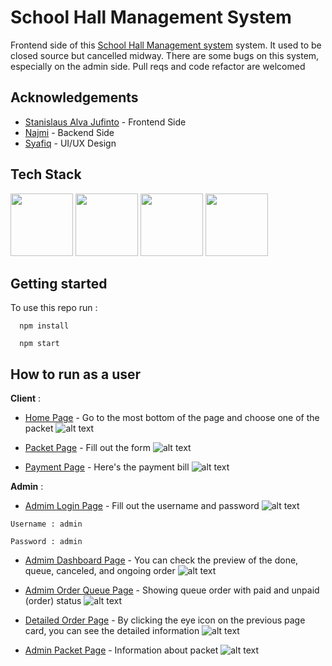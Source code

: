 
# School Hall Management System

Frontend side of this [School Hall Management system](https://school-hall-management.vercel.app/) system. It used to be closed source but cancelled midway. 
There are some bugs on this system, especially on the admin side. Pull reqs and code refactor are welcomed



## Acknowledgements

 - [Stanislaus Alva Jufinto](https://github.com/AlvaJufinto/) - Frontend Side
 - [Najmi](https://github.com/NAoHR) - Backend Side
 - [Syafiq](https://www.instagram.com/cy.apiq/) - UI/UX Design



## Tech Stack

<p float="left">
  <img src="https://media.discordapp.net/attachments/1021751620331126865/1021757797475561542/js-logo.png" width="100" />
  <img src="https://media.discordapp.net/attachments/1021751620331126865/1021757798259888240/node-logo.png" width="100" />
  <img src="https://media.discordapp.net/attachments/1021751620331126865/1021757798612217927/react-logo.png" width="100" /> 
  <img src="https://media.discordapp.net/attachments/1021751620331126865/1021758896152518666/unknown.png" width="100" />
</p>

## Getting started

To use this repo run :

```
  npm install
```

```
  npm start
```


## How to run as a user
**Client** :

- [Home Page](https://school-hall-management.vercel.app/) - Go to the most bottom of the page and choose one of the packet
![alt text](https://media.discordapp.net/attachments/1021751620331126865/1021751708348592230/unknown.png?width=823&height=415)

- [Packet Page](https://school-hall-management.vercel.app/) - Fill out the form
![alt text](https://media.discordapp.net/attachments/1021751620331126865/1021752773001347193/unknown.png?width=825&height=415)

- [Payment Page](https://school-hall-management.vercel.app/) - Here's the payment bill
![alt text](https://media.discordapp.net/attachments/1021751620331126865/1021753334660612146/unknown.png?width=605&height=415)

**Admin** : 

- [Admim Login Page](https://school-hall-management.vercel.app/admin/login) - Fill out the username and password
![alt text](https://media.discordapp.net/attachments/1021751620331126865/1021754208128602172/unknown.png?width=731&height=415)

``
Username : admin
``

``
Password : admin
``

- [Admim Dashboard Page](https://school-hall-management.vercel.app/admin/dashboard) - You can check the preview of the done, queue, canceled, and ongoing order
![alt text](https://media.discordapp.net/attachments/1021751620331126865/1021754477784600586/unknown.png?width=617&height=415)
 
- [Admim Order Queue Page](https://school-hall-management.vercel.app/admin/order-queue) - Showing queue order with paid and unpaid (order) status
![alt text](https://media.discordapp.net/attachments/1021751620331126865/1021754996590641213/unknown.png?width=582&height=415)

- [Detailed Order Page](https://school-hall-management.vercel.app/admin/dashboard) - By clicking the eye icon on the previous page card, you can see the detailed information
![alt text](https://media.discordapp.net/attachments/1021751620331126865/1021755823870976050/unknown.png?width=692&height=415)
 
- [Admin Packet Page](https://school-hall-management.vercel.app/admin/dashboard) - Information about packet
![alt text](https://media.discordapp.net/attachments/1021751620331126865/1021756154495373364/unknown.png?width=570&height=415)
 


